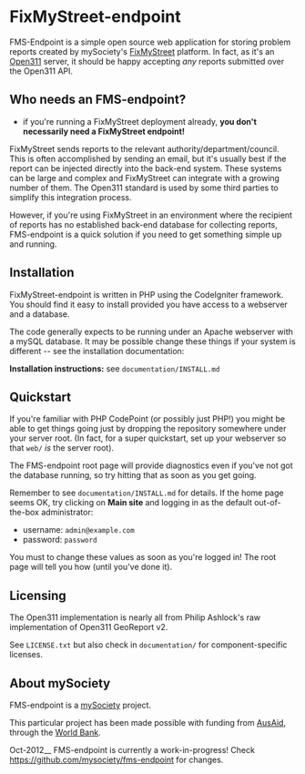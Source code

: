 FixMyStreet-endpoint
====================

FMS-Endpoint is a simple open source web application for storing problem
reports created by mySociety's [FixMyStreet](http://code.fixmystreet.com/)
platform. In fact, as it's an [Open311](http://wiki.open311.org/GeoReport_v2) 
server, it should be happy accepting *any* reports submitted over the Open311 
API.


Who needs an FMS-endpoint?
--------------------------

* if you're running a FixMyStreet deployment already, __you don't necessarily
  need a FixMyStreet endpoint!__

FixMyStreet sends reports to the relevant authority/department/council. This
is often accomplished by sending an email, but it's usually best if the report
can be injected directly into the back-end system. These systems can be large
and complex and FixMyStreet can integrate with a growing number of them. The
Open311 standard is used by some third parties to simplify this integration
process.

However, if you're using FixMyStreet in an environment where the recipient of
reports has no established back-end database for collecting reports,
FMS-endpoint is a quick solution if you need to get something simple up and
running.


Installation
------------

FixMyStreet-endpoint is written in PHP using the CodeIgniter framework. You
should find it easy to install provided you have access to a webserver and a
database.

The code generally expects to be running under an Apache webserver with a
mySQL database. It may be possible change these things if your system
is different -- see the installation documentation:

__Installation instructions:__ see `documentation/INSTALL.md`


Quickstart
----------

If you're familiar with PHP CodePoint (or possibly just PHP!) you might be
able to get things going just by dropping the repository somewhere under your
server root. (In fact, for a super quickstart, set up your webserver so that
`web/` *is* the server root).

The FMS-endpoint root page will provide diagnostics even if you've not got the
database running, so try hitting that as soon as you get going.

Remember to see `documentation/INSTALL.md` for details. If the home page seems
OK, try clicking on __Main site__ and logging in as the default out-of-the-box
administrator:

  * username: `admin@example.com`
  * password: `password`

You must to change these values as soon as you're logged in! The root page 
will tell you how (until you've done it).


Licensing
---------

The Open311 implementation is nearly all from Philip Ashlock's raw
implementation of Open311 GeoReport v2.

See `LICENSE.txt` but also check in `documentation/` for component-specific
licenses.

About mySociety
---------------

FMS-endpoint is a [mySociety](http://www.mysociety.org/) project.

This particular project has been made possible with funding from 
[AusAid](http://www.ausaid.gov.au/), through the 
[World Bank](http://www.worldbank.org). 

Oct-2012__ FMS-endpoint is currently a work-in-progress! 
Check https://github.com/mysociety/fms-endpoint for changes.



